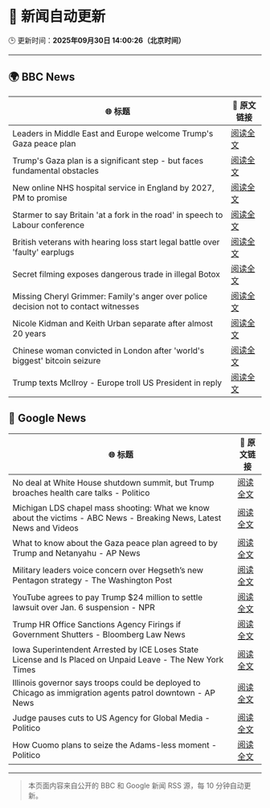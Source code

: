 # 🧠 新闻自动更新

🕒 更新时间：**2025年09月30日 14:00:26（北京时间）**

---

## 🌍 BBC News

| 🌐 标题 | 🔗 原文链接 |
|--------|-------------|
| Leaders in Middle East and Europe welcome Trump's Gaza peace plan | [阅读全文](https://www.bbc.com/news/articles/c1dq9xwngv2o?at_medium=RSS&at_campaign=rss) |
| Trump's Gaza plan is a significant step - but faces fundamental obstacles | [阅读全文](https://www.bbc.com/news/articles/cy4r1xjy90ko?at_medium=RSS&at_campaign=rss) |
| New online NHS hospital service in England by 2027, PM to promise | [阅读全文](https://www.bbc.com/news/articles/c9317k58xkjo?at_medium=RSS&at_campaign=rss) |
| Starmer to say Britain 'at a fork in the road' in speech to Labour conference | [阅读全文](https://www.bbc.com/news/articles/cn4w37x524wo?at_medium=RSS&at_campaign=rss) |
| British veterans with hearing loss start legal battle over 'faulty' earplugs | [阅读全文](https://www.bbc.com/news/articles/ce84e4egp38o?at_medium=RSS&at_campaign=rss) |
| Secret filming exposes dangerous trade in illegal Botox | [阅读全文](https://www.bbc.com/news/articles/cn82z3grpd3o?at_medium=RSS&at_campaign=rss) |
| Missing Cheryl Grimmer: Family's anger over police decision not to contact witnesses | [阅读全文](https://www.bbc.com/news/articles/c1ed4g1q52no?at_medium=RSS&at_campaign=rss) |
| Nicole Kidman and Keith Urban separate after almost 20 years | [阅读全文](https://www.bbc.com/news/articles/cdjz7r8jk3ko?at_medium=RSS&at_campaign=rss) |
| Chinese woman convicted in London after 'world's biggest' bitcoin seizure | [阅读全文](https://www.bbc.com/news/articles/cy0415kk3rzo?at_medium=RSS&at_campaign=rss) |
| Trump texts McIlroy - Europe troll US President in reply | [阅读全文](https://www.bbc.com/sport/golf/articles/c07v0dmgjezo?at_medium=RSS&at_campaign=rss) |

## 📰 Google News

| 🌐 标题 | 🔗 原文链接 |
|--------|-------------|
| No deal at White House shutdown summit, but Trump broaches health care talks - Politico | [阅读全文](https://news.google.com/rss/articles/CBMiowFBVV95cUxPbXk5Q2d0LUxTanhRQjRILUlrTmYwV3RsdnJ6bVhFUTBMRmh3bWNpb1JEamhGREtoN2JaMDBET3pFNkNNQ2NBNHJLLUtEUHJrcERiOGd2ZGgzQU9yZlZiZjR0TEtXandRZzJIbWhMU1JmaElybzlka3hqWTljNHo0dk4zSEVINGNQTFZPMDYtTExFbnV4ZDVTaGNSeVVsUDJlYWtJ?oc=5) |
| Michigan LDS chapel mass shooting: What we know about the victims - ABC News - Breaking News, Latest News and Videos | [阅读全文](https://news.google.com/rss/articles/CBMijwFBVV95cUxQZ1lqSVhIS2JkWnVJTk82QWpRMEVDdWpXaHF6VEFvVjNiZWtDWFlRR3VIR1NsUkFpUnRWaUUzRGM0N2ZxTEx2aG14dDJQVno3Uk9jT3dVT3RXQks3NGpaTXRvTnR6LXczenhHaHdfa0JJaGVScktDUHRNM0JMUUpaTHdzSWFZNWdhWDZhbDdiMNIBlAFBVV95cUxQdzN5WENaeXZuY1RnZ1J6VFlxVDdfWGpJTnltcEZxY0FoREgteXVlZV9HckJEWUZua213RzFDZ0J6dGNoU2szTk83TkpSd0kwN1gtXzJqNFY5LUl1QlZ6VC1qeUUtZzY2ZlZ1S2dpTEktS083N0JFNzlxZ081RnA0cTRFTkoxdVdnY2RYeU5rN2JNbEJB?oc=5) |
| What to know about the Gaza peace plan agreed to by Trump and Netanyahu - AP News | [阅读全文](https://news.google.com/rss/articles/CBMiowFBVV95cUxNTG4xZ0lONkJCUVlab2JUeVdiOC14Tk0wYlpHTGNnMWpvVHBPa0EzRE9JYnNmQ1ZDMDF0VkJLRERzUFlJMjg3N2tIYWRXNk5HR1UwclRaMzJLOEFMd1RSX0NZWWpteEdTZ3ZXSVdRamZZUUlqbmZEYXZXOTZBMk5nU3E3cGFVY3ExQmppV0w0VF9TWl9KRmZ2ZkRrUWVGaS1JeXg4?oc=5) |
| Military leaders voice concern over Hegseth’s new Pentagon strategy - The Washington Post | [阅读全文](https://news.google.com/rss/articles/CBMirAFBVV95cUxNOVg5TFNLOXhKa0JISWFXM3Jrck9POFN1RmVLN3p1dEY0eFhwZ3laM082a1VfR0tVd25KQVMxckp4WVlsM2xvR0lqUld2M1FSZDZVRnNrQUtvUzU1VGdRY2JwSV8tR0xkQnBqal92Z2M4XzR2M0FsTVRodlIyY2dMVzdqQmhvWW9KSUFnN3F3SHV2dkU3enNMVEJZZTNMMHVFX1VjejROdC1ZSzVs?oc=5) |
| YouTube agrees to pay Trump $24 million to settle lawsuit over Jan. 6 suspension - NPR | [阅读全文](https://news.google.com/rss/articles/CBMigwFBVV95cUxPUmRTaHpobk5VbWdOUWFicG42dHdtTVlIWXhTUTZ5T0tuS1A5WXYtMy1YSTEyTU1kMFhJNDBJYlNncngyeTJEb3A4d1QxZEhNbm1EcjN3RGhpRWVBOG5ydlNHX2c2UzcybFA3V1E5S2RwcE1VMDVUQjJlU3BJSXMycERtQQ?oc=5) |
| Trump HR Office Sanctions Agency Firings if Government Shutters - Bloomberg Law News | [阅读全文](https://news.google.com/rss/articles/CBMisgFBVV95cUxNVE5OV0FVWHN5ZTV4bkNDNmRrNjhmNldUeHluMkFzYjg1d1FMM0l1S1NUNU9jZG5VcmQ1aDVqYVI3R19NOTFUUHZJcWRBZ3dGWlluaDRyRklMMkxPTjZ6NlJ6d3NKTWlVSzEtbUVsNGdfWDJ3WHcxcG5hVjRuU1R0aktpM0d2ZE9HSkVXNTlkWGpjRVh4ZEUxTEZIWS10NVo2RDVseUVjcjNldW1HcmpJMk5R?oc=5) |
| Iowa Superintendent Arrested by ICE Loses State License and Is Placed on Unpaid Leave - The New York Times | [阅读全文](https://news.google.com/rss/articles/CBMihwFBVV95cUxPSVRtUDdWVWFBSG42cGFDTlBSVk9qbjVZNUVTMDJoeVBZUE1UaWU5bFhSMWlraXZjT2lPdGl5TUkxd3BuOS1KVG16LS10bE92Z21Nd3Q3ZWZLVjJXYld2d19ZYUJFUkFkS0p4dDdkeks0RjdBLWFKRHBXYmpONDRhOS1EUXZLY2M?oc=5) |
| Illinois governor says troops could be deployed to Chicago as immigration agents patrol downtown - AP News | [阅读全文](https://news.google.com/rss/articles/CBMirwFBVV95cUxNc0NnQ3VLY04tbzViYnU5dVdmRXVqVmo0VXFLcHk0R3EwS2tFeWF6SzFNdDdkTC1yMnE0WHdlbUQyRjFPSDhSSkJKYVp1enFjTzd0OXZndlJmbHNfVGY5WTJoWUp1aUNhcjVsSEE1aFZBbnpLcXRacTNxaTFhcUZyN004UDBZSkdSR1djdTFIejhuNm1CTzhDS29xdEdhOE4zN25mOWM2Zmk0TWdibXd3?oc=5) |
| Judge pauses cuts to US Agency for Global Media - Politico | [阅读全文](https://news.google.com/rss/articles/CBMingFBVV95cUxNcWlQdXp5cEloMVBnT1FGVmtuLUxqX1dCNzR2eWJ0MW85RDByR2NjMWltRjRlT0JJMHJKX1ZXNkU0ZVFwTFVoSWxzbXRGQ0dFd0N0eHdyWTNjMUlxN283VllXMVp5NlFaZ2xhdVNaemRDYWFmeTN0bnZETm1menNSZWp1Z3htUkNZNW5iakpnRUVnZFFmTVQxYkkxWTRLdw?oc=5) |
| How Cuomo plans to seize the Adams-less moment - Politico | [阅读全文](https://news.google.com/rss/articles/CBMinAFBVV95cUxNWnlQU2Y4cmlFUFZraXUzMjc3ZlNGNkNMZmNzcGd2MHgwT1J3eWdNcGtKMmtuMm1rUmdDNHRUd1ZGZjRXTFNvdWVyREZTb3RxXzdNZTZFbUQ1bC1GaWwwQXJTQVVjRDJoVHJzTlgzbmNwMFZBd2JmclZGWUxOWmFFT2R6SVUtX201aS1nN3VKTERwYk9sU3hmSWVGTGg?oc=5) |

---
> 本页面内容来自公开的 BBC 和 Google 新闻 RSS 源，每 10 分钟自动更新。